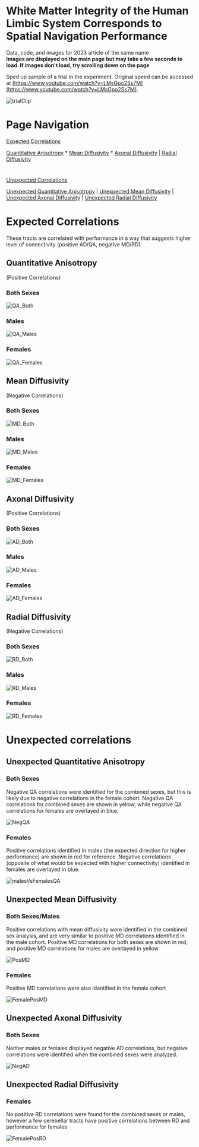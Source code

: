 # White Matter Integrity of the Human Limbic System Corresponds to Spatial Navigation Performance
Data, code, and images for 2023 article of the same name  
**Images are displayed on the main page but may take a few seconds to load. If images don't load, try scrolling down on the page**

Sped up sample of a trial in the experiment. Original speed can be accessed at [https://www.youtube.com/watch?v=LMsGpo2Ss7M](https://www.youtube.com/watch?v=LMsGpo2Ss7M).

![trialClip](https://github.com/NeuroscienceScripts/kasowski_chrastil_2023_white_matter/blob/main/Images/experiment.gif)

# Page Navigation
[Expected Correlations](#expected-correlations)

[Quantitative Anisotropy](#quantitative-anisotropy) * [Mean Diffusivity](mean-diffusivity) * [Axonal Diffusivity](axonal-diffusivity) | [Radial Diffusivity](radial-diffusivity)
#
[Unexpected Correlations](#unexpected-correlations)

[Unexpected Quantitative Anisotropy](#unexpected-quantitative-anisotropy) | [Unexpected Mean Diffusivity](unexpected-mean-diffusivity) | [Unexpected Axonal Diffusivity](unexpected-axonal-diffusivity) | [Unexpected Radial Diffusivity](unexpected-radial-diffusivity)
#
# Expected Correlations
These tracts are correlated with performance in a way that suggests higher level of connectivity  (positive AD/QA, negative MD/RD) 

## Quantitative Anisotropy 
(Positive Correlations)
### Both Sexes
![QA_Both](https://github.com/NeuroscienceScripts/kasowski_chrastil_2023_white_matter/blob/main/Images/PosQA.gif)

### Males
![QA_Males](https://github.com/NeuroscienceScripts/kasowski_chrastil_2023_white_matter/blob/main/Images/MalePosQA.gif)

### Females
![QA_Females](https://github.com/NeuroscienceScripts/kasowski_chrastil_2023_white_matter/blob/main/Images/FemalePosQA.gif)

## Mean Diffusivity
(Negative Correlations)


### Both Sexes
![MD_Both](https://github.com/NeuroscienceScripts/kasowski_chrastil_2023_white_matter/blob/main/Images/NegMD.gif)

### Males
![MD_Males](https://github.com/NeuroscienceScripts/kasowski_chrastil_2023_white_matter/blob/main/Images/MaleNegMD.gif)

### Females
![MD_Females](https://github.com/NeuroscienceScripts/kasowski_chrastil_2023_white_matter/blob/main/Images/FemaleNegMD.gif)

## Axonal Diffusivity
(Positive Correlations)


### Both Sexes
![AD_Both](https://github.com/NeuroscienceScripts/kasowski_chrastil_2023_white_matter/blob/main/Images/PosAD.gif)

### Males
![AD_Males](https://github.com/NeuroscienceScripts/kasowski_chrastil_2023_white_matter/blob/main/Images/MalePosAD.gif)

### Females
![AD_Females](https://github.com/NeuroscienceScripts/kasowski_chrastil_2023_white_matter/blob/main/Images/FemalePosAD.gif)

## Radial Diffusivity
(Negative Correlations)


### Both Sexes
![RD_Both](https://github.com/NeuroscienceScripts/kasowski_chrastil_2023_white_matter/blob/main/Images/NegRD.gif)

### Males
![RD_Males](https://github.com/NeuroscienceScripts/kasowski_chrastil_2023_white_matter/blob/main/Images/MaleNegRD.gif)

### Females
![RD_Females](https://github.com/NeuroscienceScripts/kasowski_chrastil_2023_white_matter/blob/main/Images/FemaleNegRD.gif)


# Unexpected correlations

## Unexpected Quantitative Anisotropy

### Both Sexes
Negative QA correlations were identified for the combined sexes, but this is likely due to negative correlations in the female cohort.  Negative QA correlations for combined sexes are shown in yellow, while negative QA correlations for females are overlayed in blue. 

![NegQA](https://github.com/NeuroscienceScripts/kasowski_chrastil_2023_white_matter/blob/main/Images/NegQA.gif)

### Females
Positive correlations identified in males (the expected direction for higher performance) are shown in red for reference.
Negative correlations (opposite of what would be expected with higher connectivity) identified in females are overlayed in blue. 

![malesVsFemalesQA](https://github.com/NeuroscienceScripts/kasowski_chrastil_2023_white_matter/blob/main/Images/MaleVsFemaleQA.gif)

## Unexpected Mean Diffusivity 

### Both Sexes/Males
Positive correlations with mean diffusivity were identified in the combined sex analysis, and are very similar to positive MD correlations identified in the male cohort.  Positive MD correlations for both sexes are shown in red, and positive MD correlations for males are overlayed in yellow

![PosMD](https://github.com/NeuroscienceScripts/kasowski_chrastil_2023_white_matter/blob/main/Images/PosMD.gif)

### Females
Positive MD correlations were also identified in the female cohort

![FemalePosMD](https://github.com/NeuroscienceScripts/kasowski_chrastil_2023_white_matter/blob/main/Images/FemalePosMD.gif)

## Unexpected Axonal Diffusivity 

### Both Sexes

Neither males or females displayed negative AD correlations, but negative correlations were identified when the combined sexes were analyzed.

![NegAD](https://github.com/NeuroscienceScripts/kasowski_chrastil_2023_white_matter/blob/main/Images/NegAD.gif)

## Unexpected Radial Diffusivity 

### Females
No positive RD correlations were found for the combined sexes or males, however a few cerebellar tracts have positive correlations between RD and performance for females

![FemalePosRD](https://github.com/NeuroscienceScripts/kasowski_chrastil_2023_white_matter/blob/main/Images/FemalePosRD.gif)

